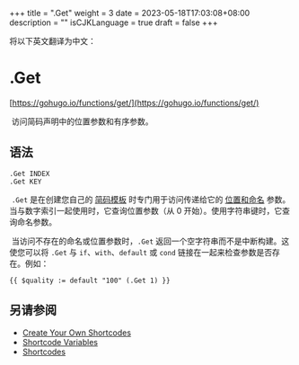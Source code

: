 +++
title = ".Get"
weight = 3
date = 2023-05-18T17:03:08+08:00
description = ""
isCJKLanguage = true
draft = false
+++

将以下英文翻译为中文：
# .Get

[https://gohugo.io/functions/get/](https://gohugo.io/functions/get/)

​	访问简码声明中的位置参数和有序参数。

## 语法

```
.Get INDEX
.Get KEY
```

​	`.Get` 是在创建您自己的 [简码模板](https://gohugo.io/templates/shortcode-templates/) 时专门用于访问传递给它的 [位置和命名](https://gohugo.io/templates/shortcode-templates/#positional-vs-named-parameters) 参数。当与数字索引一起使用时，它查询位置参数（从 0 开始）。使用字符串键时，它查询命名参数。 

​	当访问不存在的命名或位置参数时，`.Get` 返回一个空字符串而不是中断构建。这使您可以将 `.Get` 与 `if`、`with`、`default` 或 `cond` 链接在一起来检查参数是否存在。例如：

```go-html-template
{{ $quality := default "100" (.Get 1) }}
```

## 另请参阅

- [Create Your Own Shortcodes](https://gohugo.io/templates/shortcode-templates/)
- [Shortcode Variables](https://gohugo.io/variables/shortcodes/)
- [Shortcodes](https://gohugo.io/content-management/shortcodes/)
